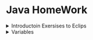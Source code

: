 # Java HomeWork<details><summary> Introductoin Exersises to Eclips </summary>1. Hello_Universe;2. AreYouWonderful;3. AddingUp4. AverageAges5. AverageAgesAgain6. Multiplication17. Multiplication28. Division19. Division10. Multiplication3</details><details><summary> Variables </summary>11. MyProfile12. EmployeeDetails13. ArithmeticOperator14. ArithmeticOperators15. VatPayable16. EmployeePay17. MyInvestmentTestVariableByte</details>
